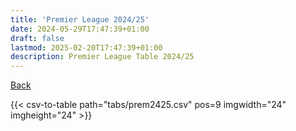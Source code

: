 ```yaml
---
title: 'Premier League 2024/25'
date: 2024-05-29T17:47:39+01:00
draft: false
lastmod: 2025-02-20T17:47:39+01:00
description: Premier League Table 2024/25
---
```


[Back](/csv-tables/)

{{< csv-to-table path="tabs/prem2425.csv" pos=9 imgwidth="24" imgheight="24" >}}
